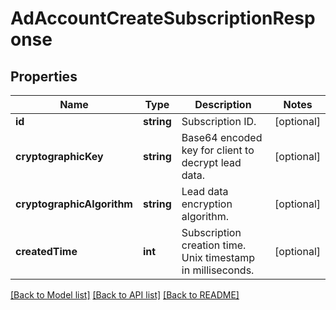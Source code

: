 # AdAccountCreateSubscriptionResponse

## Properties
Name | Type | Description | Notes
------------ | ------------- | ------------- | -------------
**id** | **string** | Subscription ID. | [optional] 
**cryptographicKey** | **string** | Base64 encoded key for client to decrypt lead data. | [optional] 
**cryptographicAlgorithm** | **string** | Lead data encryption algorithm. | [optional] 
**createdTime** | **int** | Subscription creation time. Unix timestamp in milliseconds. | [optional] 

[[Back to Model list]](../README.md#documentation-for-models) [[Back to API list]](../README.md#documentation-for-api-endpoints) [[Back to README]](../README.md)


